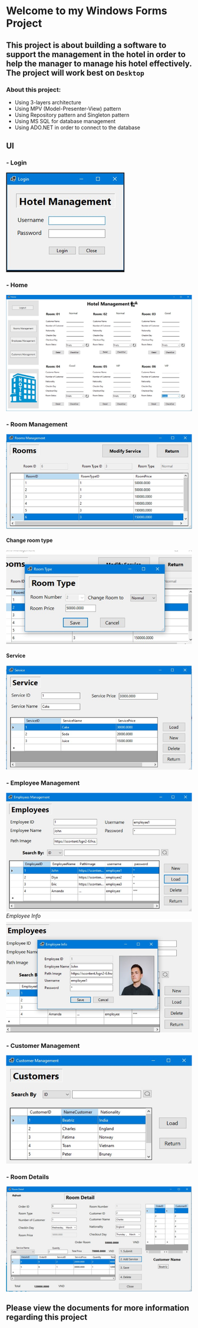 # Welcome to my Windows Forms Project
## This project is about building a software to support the management in the hotel in order to help the manager to manage his hotel effectively. The project will work best on `Desktop`
### About this project:
* Using 3-layers architecture 
* Using MPV (Model-Presenter-View) pattern
* Using Repository pattern and Singleton pattern
* Using MS SQL for database management
* Using ADO.NET in order to connect to the database

## UI
### - Login

![This is an image](https://github.com/peterndta/HotelManagement/blob/main/ScreenShot/login.jpg)

### - Home

![This is an image](https://github.com/peterndta/HotelManagement/blob/main/ScreenShot/Home.jpg)

      
### - Room Management
 
![This is an image](https://github.com/peterndta/HotelManagement/blob/main/ScreenShot/Rooms.jpg)

#### Change room type
![This is an image](https://github.com/peterndta/HotelManagement/blob/main/ScreenShot/Room_Type.jpg)

#### Service
![This is an image](https://github.com/peterndta/HotelManagement/blob/main/ScreenShot/Service.jpg)

      
### - Employee Management
   
![This is an image](https://github.com/peterndta/HotelManagement/blob/main/ScreenShot/Employee.jpg)
  *Employee Info*
![This is an image](https://github.com/peterndta/HotelManagement/blob/main/ScreenShot/Employee_Info.jpg)

### - Customer Management
![This is an image](https://github.com/peterndta/HotelManagement/blob/main/ScreenShot/Customer.jpg)

### - Room Details
![This is an image](https://github.com/peterndta/HotelManagement/blob/main/ScreenShot/Room_detail.jpg)

## Please view the documents for more information regarding this project
